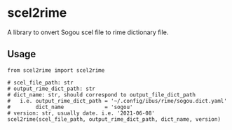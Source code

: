 # scel2rime

A library to onvert Sogou scel file to rime dictionary file.

## Usage

    from scel2rime import scel2rime

    # scel_file_path: str
    # output_rime_dict_path: str
    # dict_name: str, should correspond to output_file_dict_path
    #   i.e. output_rime_dict_path = '~/.config/ibus/rime/sogou.dict.yaml'
    #        dict_name             = 'sogou'
    # version: str, usually date. i.e. '2021-06-08'
    scel2rime(scel_file_path, output_rime_dict_path, dict_name, version)
